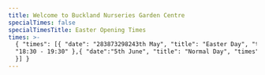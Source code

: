 ```yaml
---
title: Welcome to Buckland Nurseries Garden Centre
specialTimes: false
specialTimesTitle: Easter Opening Times
times: >-
  { "times": [{ "date": "283873298243th May", "title": "Easter Day", "times":
  "18:30 - 19:30" },{ "date":"5th June", "title": "Normal Day", "times": "12323"
  }] }
---
```



